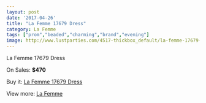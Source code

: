 ```yaml
---
layout: post
date: '2017-04-26'
title: "La Femme 17679 Dress"
category: La Femme
tags: ["prom","beaded","charming","brand","evening"]
image: http://www.lustparties.com/4517-thickbox_default/la-femme-17679-dress.jpg
---
```

La Femme 17679 Dress

On Sales: **$470**
<a href="https://www.lustparties.com/en/la-femme/1516-la-femme-17679-dress.html"><amp-img layout="responsive" width="600" height="600" src="//www.lustparties.com/4517-thickbox_default/la-femme-17679-dress.jpg" alt="La Femme 17679 Dress 0" /></a>
<a href="https://www.lustparties.com/en/la-femme/1516-la-femme-17679-dress.html"><amp-img layout="responsive" width="600" height="600" src="//www.lustparties.com/4518-thickbox_default/la-femme-17679-dress.jpg" alt="La Femme 17679 Dress 1" /></a>

Buy it: [La Femme 17679 Dress](https://www.lustparties.com/en/la-femme/1516-la-femme-17679-dress.html "La Femme 17679 Dress")

View more: [La Femme](https://www.lustparties.com/en/4-la-femme "La Femme")